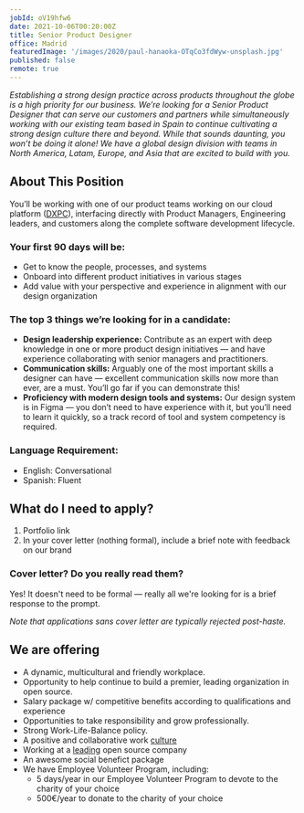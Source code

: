 ```yaml
---
jobId: oV19hfw6
date: 2021-10-06T00:20:00Z
title: Senior Product Designer
office: Madrid
featuredImage: '/images/2020/paul-hanaoka-OTqCo3fdWyw-unsplash.jpg'
published: false
remote: true
---
```


_Establishing a strong design practice across products throughout the globe is a high priority for our business. We’re looking for a Senior Product Designer that can serve our customers and partners while simultaneously working with our existing team based in Spain to continue cultivating a strong design culture there and beyond. While that sounds daunting, you won’t be doing it alone! We have a global design division with teams in North America, Latam, Europe, and Asia that are excited to build with you._


## About This Position

You’ll be working with one of our product teams working on our cloud platform ([DXPC](https://www.liferay.com/en/products/dxp-cloud)), interfacing directly with Product Managers, Engineering leaders, and customers along the complete software development lifecycle.

### Your first 90 days will be:

* Get to know the people, processes, and systems
* Onboard into different product initiatives in various stages
* Add value with your perspective and experience in alignment with our design organization

### The top 3 things we’re looking for in a candidate:

* **Design leadership experience:** Contribute as an expert with deep knowledge in one or more product design initiatives — and have experience collaborating with senior managers and practitioners.
* **Communication skills:** Arguably one of the most important skills a designer can have — excellent communication skills now more than ever, are a must. You’ll go far if you can demonstrate this!
* **Proficiency with modern design tools and systems:** Our design system is in Figma — you don’t need to have experience with it, but you’ll need to learn it quickly, so a track record of tool and system competency is required.


### Language Requirement:

* English: Conversational
* Spanish: Fluent

## What do I need to apply?

1. Portfolio link
2. In your cover letter (nothing formal), include a brief note with feedback on our brand

### Cover letter? Do you really read them?

Yes! It doesn't need to be formal — really all we're looking for is a brief response to the prompt.

_Note that applications sans cover letter are typically rejected post-haste._


## We are offering

* A dynamic, multicultural and friendly workplace.
* Opportunity to help continue to build a premier, leading organization in open source.
* Salary package w/ competitive benefits according to qualifications and experience
* Opportunities to take responsibility and grow professionally.
* Strong Work-Life-Balance policy.
* A positive and collaborative work [culture](https://www.youtube.com/watch?v=2EPZxIC5ogU)
* Working at a [leading](https://www.globenewswire.com/news-release/2020/01/31/1978319/0/en/Liferay-Named-a-Leader-in-the-2020-Gartner-Magic-Quadrant-for-Digital-Experience-Platforms.html) open source company
* An awesome social benefict package
* We have Employee Volunteer Program, including:
    * 5 days/year in our Employee Volunteer Program to devote to the charity of your choice
    * 500€/year to donate to the charity of your choice

